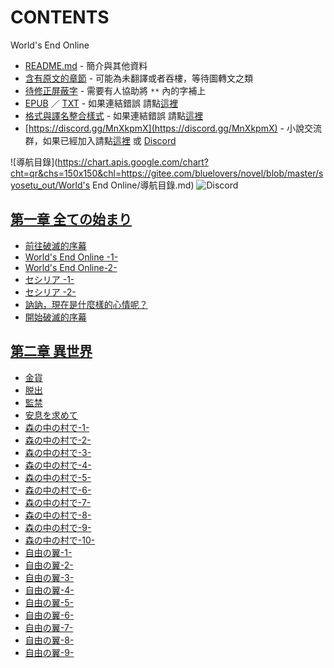 # CONTENTS

World's End Online


- [README.md](README.md) - 簡介與其他資料
- [含有原文的章節](ja.md) - 可能為未翻譯或者吞樓，等待圖轉文之類
- [待修正屏蔽字](%E5%BE%85%E4%BF%AE%E6%AD%A3%E5%B1%8F%E8%94%BD%E5%AD%97.md) - 需要有人協助將 `**` 內的字補上
- [EPUB](https://gitlab.com/demonovel/epub-txt/blob/master/syosetu_out/World's%20End%20Online.epub) ／ [TXT](https://gitlab.com/demonovel/epub-txt/blob/master/syosetu_out/out/World's%20End%20Online.out.txt) - 如果連結錯誤 請點[這裡](https://gitlab.com/demonovel/epub-txt/tree/master)
- [格式與譯名整合樣式](https://github.com/bluelovers/node-novel/blob/master/lib/locales/World's%20End%20Online.ts) - 如果連結錯誤 請點[這裡](https://github.com/bluelovers/node-novel/tree/master/lib/locales)
- [https://discord.gg/MnXkpmX](https://discord.gg/MnXkpmX) - 小說交流群，如果已經加入請點[這裡](https://discordapp.com/channels/467794087769014273/467794088285175809) 或 [Discord](https://discordapp.com/channels/@me)


![導航目錄](https://chart.apis.google.com/chart?cht=qr&chs=150x150&chl=https://gitee.com/bluelovers/novel/blob/master/syosetu_out/World's End Online/導航目錄.md)  ![Discord](https://chart.apis.google.com/chart?cht=qr&chs=150x150&chl=https://discord.gg/MnXkpmX)




## [第一章 全ての始まり](00000_%E7%AC%AC%E4%B8%80%E7%AB%A0%20%E5%85%A8%E3%81%A6%E3%81%AE%E5%A7%8B%E3%81%BE%E3%82%8A)

- [前往破滅的序幕](00000_%E7%AC%AC%E4%B8%80%E7%AB%A0%20%E5%85%A8%E3%81%A6%E3%81%AE%E5%A7%8B%E3%81%BE%E3%82%8A/00010_%E5%89%8D%E5%BE%80%E7%A0%B4%E6%BB%85%E7%9A%84%E5%BA%8F%E5%B9%95.txt)
- [World's End Online -1-](00000_%E7%AC%AC%E4%B8%80%E7%AB%A0%20%E5%85%A8%E3%81%A6%E3%81%AE%E5%A7%8B%E3%81%BE%E3%82%8A/00020_World's%20End%20Online%20-1-.txt)
- [World's End Online-2-](00000_%E7%AC%AC%E4%B8%80%E7%AB%A0%20%E5%85%A8%E3%81%A6%E3%81%AE%E5%A7%8B%E3%81%BE%E3%82%8A/00030_World's%20End%20Online-2-.txt)
- [セシリア -1-](00000_%E7%AC%AC%E4%B8%80%E7%AB%A0%20%E5%85%A8%E3%81%A6%E3%81%AE%E5%A7%8B%E3%81%BE%E3%82%8A/00040_%E3%82%BB%E3%82%B7%E3%83%AA%E3%82%A2%20-1-.txt)
- [セシリア -2-](00000_%E7%AC%AC%E4%B8%80%E7%AB%A0%20%E5%85%A8%E3%81%A6%E3%81%AE%E5%A7%8B%E3%81%BE%E3%82%8A/00050_%E3%82%BB%E3%82%B7%E3%83%AA%E3%82%A2%20-2-.txt)
- [訥訥，現在是什麼樣的心情呢？](00000_%E7%AC%AC%E4%B8%80%E7%AB%A0%20%E5%85%A8%E3%81%A6%E3%81%AE%E5%A7%8B%E3%81%BE%E3%82%8A/00060_%E8%A8%A5%E8%A8%A5%EF%BC%8C%E7%8F%BE%E5%9C%A8%E6%98%AF%E4%BB%80%E9%BA%BC%E6%A8%A3%E7%9A%84%E5%BF%83%E6%83%85%E5%91%A2%EF%BC%9F.txt)
- [開始破滅的序幕](00000_%E7%AC%AC%E4%B8%80%E7%AB%A0%20%E5%85%A8%E3%81%A6%E3%81%AE%E5%A7%8B%E3%81%BE%E3%82%8A/00070_%E9%96%8B%E5%A7%8B%E7%A0%B4%E6%BB%85%E7%9A%84%E5%BA%8F%E5%B9%95.txt)


## [第二章 異世界](00010_%E7%AC%AC%E4%BA%8C%E7%AB%A0%20%E7%95%B0%E4%B8%96%E7%95%8C)

- [金貨](00010_%E7%AC%AC%E4%BA%8C%E7%AB%A0%20%E7%95%B0%E4%B8%96%E7%95%8C/00010_%E9%87%91%E8%B2%A8.txt)
- [脱出](00010_%E7%AC%AC%E4%BA%8C%E7%AB%A0%20%E7%95%B0%E4%B8%96%E7%95%8C/00020_%E8%84%B1%E5%87%BA.txt)
- [監禁](00010_%E7%AC%AC%E4%BA%8C%E7%AB%A0%20%E7%95%B0%E4%B8%96%E7%95%8C/00030_%E7%9B%A3%E7%A6%81.txt)
- [安息を求めて](00010_%E7%AC%AC%E4%BA%8C%E7%AB%A0%20%E7%95%B0%E4%B8%96%E7%95%8C/00040_%E5%AE%89%E6%81%AF%E3%82%92%E6%B1%82%E3%82%81%E3%81%A6.txt)
- [森の中の村で-1-](00010_%E7%AC%AC%E4%BA%8C%E7%AB%A0%20%E7%95%B0%E4%B8%96%E7%95%8C/00050_%E6%A3%AE%E3%81%AE%E4%B8%AD%E3%81%AE%E6%9D%91%E3%81%A7-1-.txt)
- [森の中の村で-2-](00010_%E7%AC%AC%E4%BA%8C%E7%AB%A0%20%E7%95%B0%E4%B8%96%E7%95%8C/00060_%E6%A3%AE%E3%81%AE%E4%B8%AD%E3%81%AE%E6%9D%91%E3%81%A7-2-.txt)
- [森の中の村で-3-](00010_%E7%AC%AC%E4%BA%8C%E7%AB%A0%20%E7%95%B0%E4%B8%96%E7%95%8C/00070_%E6%A3%AE%E3%81%AE%E4%B8%AD%E3%81%AE%E6%9D%91%E3%81%A7-3-.txt)
- [森の中の村で-4-](00010_%E7%AC%AC%E4%BA%8C%E7%AB%A0%20%E7%95%B0%E4%B8%96%E7%95%8C/00080_%E6%A3%AE%E3%81%AE%E4%B8%AD%E3%81%AE%E6%9D%91%E3%81%A7-4-.txt)
- [森の中の村で-5-](00010_%E7%AC%AC%E4%BA%8C%E7%AB%A0%20%E7%95%B0%E4%B8%96%E7%95%8C/00090_%E6%A3%AE%E3%81%AE%E4%B8%AD%E3%81%AE%E6%9D%91%E3%81%A7-5-.txt)
- [森の中の村で-6-](00010_%E7%AC%AC%E4%BA%8C%E7%AB%A0%20%E7%95%B0%E4%B8%96%E7%95%8C/00100_%E6%A3%AE%E3%81%AE%E4%B8%AD%E3%81%AE%E6%9D%91%E3%81%A7-6-.txt)
- [森の中の村で-7-](00010_%E7%AC%AC%E4%BA%8C%E7%AB%A0%20%E7%95%B0%E4%B8%96%E7%95%8C/00110_%E6%A3%AE%E3%81%AE%E4%B8%AD%E3%81%AE%E6%9D%91%E3%81%A7-7-.txt)
- [森の中の村で-8-](00010_%E7%AC%AC%E4%BA%8C%E7%AB%A0%20%E7%95%B0%E4%B8%96%E7%95%8C/00120_%E6%A3%AE%E3%81%AE%E4%B8%AD%E3%81%AE%E6%9D%91%E3%81%A7-8-.txt)
- [森の中の村で-9-](00010_%E7%AC%AC%E4%BA%8C%E7%AB%A0%20%E7%95%B0%E4%B8%96%E7%95%8C/00130_%E6%A3%AE%E3%81%AE%E4%B8%AD%E3%81%AE%E6%9D%91%E3%81%A7-9-.txt)
- [森の中の村で-10-](00010_%E7%AC%AC%E4%BA%8C%E7%AB%A0%20%E7%95%B0%E4%B8%96%E7%95%8C/00140_%E6%A3%AE%E3%81%AE%E4%B8%AD%E3%81%AE%E6%9D%91%E3%81%A7-10-.txt)
- [自由の翼-1-](00010_%E7%AC%AC%E4%BA%8C%E7%AB%A0%20%E7%95%B0%E4%B8%96%E7%95%8C/00150_%E8%87%AA%E7%94%B1%E3%81%AE%E7%BF%BC-1-.txt)
- [自由の翼-2-](00010_%E7%AC%AC%E4%BA%8C%E7%AB%A0%20%E7%95%B0%E4%B8%96%E7%95%8C/00160_%E8%87%AA%E7%94%B1%E3%81%AE%E7%BF%BC-2-.txt)
- [自由の翼-3-](00010_%E7%AC%AC%E4%BA%8C%E7%AB%A0%20%E7%95%B0%E4%B8%96%E7%95%8C/00170_%E8%87%AA%E7%94%B1%E3%81%AE%E7%BF%BC-3-.txt)
- [自由の翼-4-](00010_%E7%AC%AC%E4%BA%8C%E7%AB%A0%20%E7%95%B0%E4%B8%96%E7%95%8C/00180_%E8%87%AA%E7%94%B1%E3%81%AE%E7%BF%BC-4-.txt)
- [自由の翼-5-](00010_%E7%AC%AC%E4%BA%8C%E7%AB%A0%20%E7%95%B0%E4%B8%96%E7%95%8C/00190_%E8%87%AA%E7%94%B1%E3%81%AE%E7%BF%BC-5-.txt)
- [自由の翼-6-](00010_%E7%AC%AC%E4%BA%8C%E7%AB%A0%20%E7%95%B0%E4%B8%96%E7%95%8C/00200_%E8%87%AA%E7%94%B1%E3%81%AE%E7%BF%BC-6-.txt)
- [自由の翼-7-](00010_%E7%AC%AC%E4%BA%8C%E7%AB%A0%20%E7%95%B0%E4%B8%96%E7%95%8C/00210_%E8%87%AA%E7%94%B1%E3%81%AE%E7%BF%BC-7-.txt)
- [自由の翼-8-](00010_%E7%AC%AC%E4%BA%8C%E7%AB%A0%20%E7%95%B0%E4%B8%96%E7%95%8C/00220_%E8%87%AA%E7%94%B1%E3%81%AE%E7%BF%BC-8-.txt)
- [自由の翼-9-](00010_%E7%AC%AC%E4%BA%8C%E7%AB%A0%20%E7%95%B0%E4%B8%96%E7%95%8C/00230_%E8%87%AA%E7%94%B1%E3%81%AE%E7%BF%BC-9-.txt)

